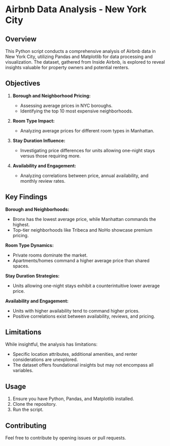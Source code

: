 # Airbnb Data Analysis - New York City

## Overview

This Python script conducts a comprehensive analysis of Airbnb data in New York City, utilizing Pandas and Matplotlib for data processing and visualization. The dataset, gathered from Inside Airbnb, is explored to reveal insights valuable for property owners and potential renters.

## Objectives

1. **Borough and Neighborhood Pricing:**
   - Assessing average prices in NYC boroughs.
   - Identifying the top 10 most expensive neighborhoods.

2. **Room Type Impact:**
   - Analyzing average prices for different room types in Manhattan.

3. **Stay Duration Influence:**
   - Investigating price differences for units allowing one-night stays versus those requiring more.

4. **Availability and Engagement:**
   - Analyzing correlations between price, annual availability, and monthly review rates.

## Key Findings

**Borough and Neighborhoods:**
- Bronx has the lowest average price, while Manhattan commands the highest.
- Top-tier neighborhoods like Tribeca and NoHo showcase premium pricing.

**Room Type Dynamics:**
- Private rooms dominate the market.
- Apartments/homes command a higher average price than shared spaces.

**Stay Duration Strategies:**
- Units allowing one-night stays exhibit a counterintuitive lower average price.

**Availability and Engagement:**
- Units with higher availability tend to command higher prices.
- Positive correlations exist between availability, reviews, and pricing.

## Limitations

While insightful, the analysis has limitations:
- Specific location attributes, additional amenities, and renter considerations are unexplored.
- The dataset offers foundational insights but may not encompass all variables.

## Usage

1. Ensure you have Python, Pandas, and Matplotlib installed.
2. Clone the repository.
3. Run the script.

## Contributing

Feel free to contribute by opening issues or pull requests.
